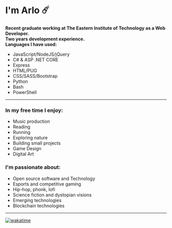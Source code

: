 # I'm Arlo ☄️
**Recent graduate working at The Eastern Institute of Technology as a Web Developer.**  
**Two years development experience.**  
**Languages I have used:**
- JavaScript/NodeJS/jQuery
- C# & ASP .NET CORE
- Express
- HTML/PUG
- CSS/SASS/Bootstrap
- Python
- Bash
- PowerShell
---
### In my free time I enjoy:
- Music production
- Reading
- Running
- Exploring nature
- Building small projects
- Game Design
- Digital Art

### I'm passionate about:
- Open source software and Technology
- Esports and competitive gaming
- Hip-hop, phonk, lofi
- Science fiction and dystopian visions
- Emerging technologies
- Blockchain technologies

---

[![wakatime](https://wakatime.com/badge/user/4b403875-2abb-4659-950b-05b75013fac7.svg)](https://wakatime.com/@4b403875-2abb-4659-950b-05b75013fac7?style=plastic)

<!--
**20rp/20rp** is a ✨ _special_ ✨ repository because its `README.md` (this file) appears on your GitHub profile.

Here are some ideas to get you started:

- 🔭 I’m currently working on ...
- 🌱 I’m currently learning ...
- 👯 I’m looking to collaborate on ...
- 🤔 I’m looking for help with ...
- 💬 Ask me about ...
- 📫 How to reach me: ...
- 😄 Pronouns: ...
- ⚡ Fun fact: ...
-->
